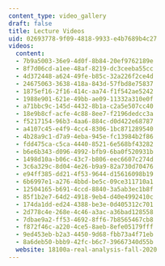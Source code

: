 ```yaml
---
content_type: video_gallery
draft: false
title: Lecture Videos
uid: 02693778-9f09-4818-9933-e4b7689b4c27
videos:
  content:
  - 7b9a5003-36e9-4d0f-8b84-20ef9762189e
  - 8f7d06cd-a1ee-48af-8219-dc3ceeba55cc
  - 4d372448-a624-49fe-b85c-32a226f2ce4d
  - 24675063-3638-418a-843d-57fbd8e75837
  - 1875ef16-2f16-414c-aa74-f1f542ae5242
  - 1988e901-621e-49bb-ae09-11332a310e0f
  - a71bbc9c-145d-4432-8b1a-c2a5e507cc40
  - 18e9b8cf-acfe-4c88-8ee7-f2196dedcc3a
  - f5217154-96b3-4aa6-884c-d0d422e68787
  - a4107c45-e4f9-4cc4-8306-1bc871289540
  - 4b28a9c1-d7a9-4eba-945e-fc13984b2f86
  - fdd475ca-c5ca-4440-8521-6e568bf43282
  - b6e6b343-d096-4992-bfb9-6ba0f520931b
  - 1498d10a-b06c-43c7-b806-eec6607c274d
  - 3c6a329c-8d04-4e26-b9a9-82a730d70476
  - e94ff385-dd21-4f53-9644-d15616098b19
  - 6b6997e1-a276-4bbd-be5c-09ce311710a1
  - 12504165-b691-4ccd-8840-3a5ab3ec1b8f
  - 85f1b2e7-64d2-4918-9eb4-d40e4992410c
  - 174da1dd-ed24-4388-be3e-0d405312c701
  - 2d778c4e-268e-4c46-a3ac-a36bad128558
  - 7dbae9a2-ff53-4692-8ff6-7b8565467cb8
  - f872f46c-a220-4ce5-8aeb-8efe05179fff
  - 9ed453eb-b2a3-4450-9d68-fbb73a4f71eb
  - 8a6deb50-bbb9-42fc-b6c7-39667340d55b
  website: 18100a-real-analysis-fall-2020
---
```

